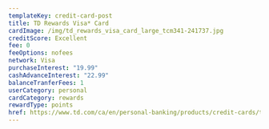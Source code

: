 ```yaml
---
templateKey: credit-card-post
title: TD Rewards Visa* Card
cardImage: /img/td_rewards_visa_card_large_tcm341-241737.jpg
creditScore: Excellent
fee: 0
feeOptions: nofees
network: Visa
purchaseInterest: "19.99"
cashAdvanceInterest: "22.99"
balanceTranferFees: 1
userCategory: personal
cardCategory: rewards
rewardType: points
href: https://www.td.com/ca/en/personal-banking/products/credit-cards/travel-rewards/rewards-visa-card/
---
```

